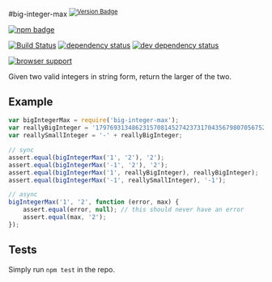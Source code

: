 #big-integer-max <sup>[![Version Badge][2]][1]</sup>

[![npm badge][11]][1]

[![Build Status][3]][4] [![dependency status][5]][6]  [![dev dependency status][7]][8]

[![browser support][9]][10]

Given two valid integers in string form, return the larger of the two.

## Example

```js
var bigIntegerMax = require('big-integer-max');
var reallyBigInteger = '179769313486231570814527423731704356798070567525844996598917476803157260780028538760589558632766878171540458953514382464234321326889464182768467546703537516986049910576551282076245490090389328944075868508455133942304583236903222948165808559332123348274797826204144723168738177180919299881250404026184124858368';
var reallySmallInteger = '-' + reallyBigInteger;

// sync
assert.equal(bigIntegerMax('1', '2'), '2');
assert.equal(bigIntegerMax('-1', '2'), '2');
assert.equal(bigIntegerMax('1', reallyBigInteger), reallyBigInteger);
assert.equal(bigIntegerMax('-1', reallySmallInteger), '-1');

// async
bigIntegerMax('1', '2', function (error, max) {
	assert.equal(error, null); // this should never have an error
	assert.equal(max, '2');
});
```

## Tests
Simply run `npm test` in the repo.

[1]: https://npmjs.org/package/big-integer-max
[2]: http://vb.teelaun.ch/ljharb/big-integer-max.svg
[3]: https://travis-ci.org/ljharb/big-integer-max.svg
[4]: https://travis-ci.org/ljharb/big-integer-max
[5]: https://david-dm.org/ljharb/big-integer-max.svg
[6]: https://david-dm.org/ljharb/big-integer-max
[7]: https://david-dm.org/ljharb/big-integer-max/dev-status.svg
[8]: https://david-dm.org/ljharb/big-integer-max#info=devDependencies
[9]: https://ci.testling.com/ljharb/big-integer-max.png
[10]: https://ci.testling.com/ljharb/big-integer-max
[11]: https://nodei.co/npm/big-integer-max.png?downloads=true&stars=true

